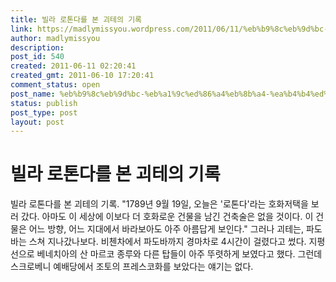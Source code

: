 ```yaml
---
title: 빌라 로톤다를 본 괴테의 기록
link: https://madlymissyou.wordpress.com/2011/06/11/%eb%b9%8c%eb%9d%bc-%eb%a1%9c%ed%86%a4%eb%8b%a4-%ea%b4%b4%ed%85%8c/
author: madlymissyou
description: 
post_id: 540
created: 2011-06-11 02:20:41
created_gmt: 2011-06-10 17:20:41
comment_status: open
post_name: %eb%b9%8c%eb%9d%bc-%eb%a1%9c%ed%86%a4%eb%8b%a4-%ea%b4%b4%ed%85%8c
status: publish
post_type: post
layout: post
---
```


# 빌라 로톤다를 본 괴테의 기록

빌라 로톤다를 본 괴테의 기록. "1789년 9월 19일, 오늘은 '로톤다'라는 호화저택을 보러 갔다. 아마도 이 세상에 이보다 더 호화로운 건물을 남긴 건축술은 없을 것이다. 이 건물은 어느 방향, 어느 지대에서 바라보아도 아주 아름답게 보인다." 그러나 괴테는, 파도바는 스쳐 지나갔나보다. 비첸차에서 파도바까지 경마차로 4시간이 걸렸다고 썼다. 지평선으로 베네치아의 산 마르코 종루와 다른 탑들이 아주 뚜렷하게 보였다고 했다. 그런데 스크로베니 예배당에서 조토의 프레스코화를 보았다는 얘기는 없다.